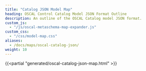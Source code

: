 ```yaml
---
title: "Catalog JSON Model Map"
heading: OSCAL Control Catalog Model JSON Format Outline
description: An outline of the OSCAL Catalog model JSON format.
custom_js:
  - "/js/oscal-metaschema-map-expander.js"
custom_css:
  - "/css/model-map.css"
aliases:
  - /docs/maps/oscal-catalog-json/
weight: 10
---
```


{{<partial "generated/oscal-catalog-json-map.html" >}}
